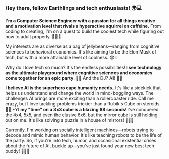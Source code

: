 ### Hey there, fellow Earthlings and tech enthusiasts! 🌍💻 
**I'm a Computer Science Engineer with a passion for all things creative and a motivation level that rivals a hyperactive squirrel on caffeine.** From coding to creating, I'm on a quest to build the coolest tech while figuring out how to adult properly. 🚀👩‍💻

My interests are as diverse as a bag of jellybeans—ranging from cognitive sciences to behavioral economics. It's like aiming to be the Elon Musk of tech, but with a more attainable level of coolness. 😎💡

Why do I love tech so much? It's the endless possibilities! **I see technology as the ultimate playground where cognitive sciences and economics come together for an epic party**. 🎉🤖 And the DJ? AI! 🤖🎶

**I believe AI is the superhero cape humanity needs.** It's like a sidekick that helps us understand and change the world in mind-boggling ways. The challenges AI brings are more exciting than a rollercoaster ride. Call me crazy, but I love tackling problems trickier than a Rubik's Cube on steroids. 🤯🤔 
FYI **my "time" on a 3x3 cube is a blazing 68 seconds**! I've conquered the 4x4, 5x5, and even the elusive 6x6, but the mirror cube is still holding out on me. It's like solving a puzzle in a house of mirrors! 🤷‍♂️🌀

Currently, I'm working on socially intelligent machines—robots trying to decode and mimic human behavior. It's like teaching robots to be the life of the party. So, if you're into tech, humor, and occasional existential crises about the future of AI, buckle up—you've just found your new best tech buddy! 🚀✨👾

